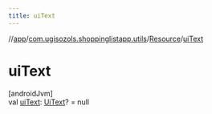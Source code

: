 ```yaml
---
title: uiText
---
```

//[app](../../../index.html)/[com.ugisozols.shoppinglistapp.utils](../index.html)/[Resource](index.html)/[uiText](ui-text.html)



# uiText



[androidJvm]\
val [uiText](ui-text.html): [UiText](../-ui-text/index.html)? = null




